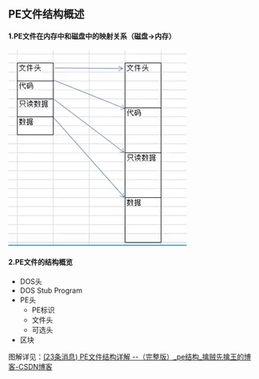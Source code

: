 ## PE文件结构概述

#### 1.PE文件在内存中和磁盘中的映射关系（磁盘->内存）

![](picture/映射关系.png)

#### 2.PE文件的结构概览

* DOS头
* DOS Stub Program
* PE头
  * PE标识
  * 文件头
  * 可选头
* 区块

图解详见：[(23条消息) PE文件结构详解 --（完整版）_pe结构_擒贼先擒王的博客-CSDN博客](https://blog.csdn.net/freeking101/article/details/102752048)